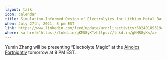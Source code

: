 ```yaml
---
layout: talk
icon: calendar
title: Simulation-Informed Design of Electrolytes for Lithium Metal Batteries
when: July 27th, 2021, 8 pm EST
link: https://www.linkedin.com/feed/update/urn:li:activity:6824018931943141376/
where: <a href="https://lnkd.in/gKMR8yK">https://lnkd.in/gKMR8yK</a>
---
```


Yumin Zhang will be presenting “Electrolyte Magic” at the [Ainoics Fortnightly] tomorrow at 8 PM EST.

[Ainoics Fortnightly]: https://www.linkedin.com/feed/update/urn:li:activity:6824018931943141376/
